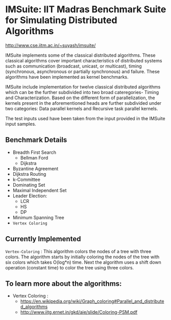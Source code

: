 # IMSuite: IIT Madras Benchmark Suite for Simulating Distributed Algorithms

http://www.cse.iitm.ac.in/~suyash/imsuite/

IMSuite implements some of the classical distributed algorithms. These classical
algorithms cover important characteristics of distributed systems such as communication
(broadcast, unicast, or multicast), timing (synchronous, asynchronous or partially
synchronous) and failure. These algorithms have been implemented as kernel benchmarks.

IMSuite include implementation for twelve classical distributed algorithms which can be
the further subdivided into two broad cateregories- Timing and Characterization.
Based on the different form of parallelization, the kernels present in the
aforementioned heads are further subdivided under two categories: Data parallel kernels
and Recursive task parallel kernels.

The test inputs used have been taken from the input provided in the IMSuite input samples.

## Benchmark Details
- Breadth First Search
    * Bellman Ford
    * Dijkstra
- Byzantine Agreement
- Dijkstra Routing
- k-Committee
- Dominating Set
- Maximal Independent Set
- Leader Election:
    * LCR
    * HS
    * DP
- Minimum Spanning Tree
- ```Vertex Coloring```

## Currently Implemented

```Vertex-Coloring``` : This algorithm colors the nodes of a tree with three colors. The algorithm starts by
initially coloring the nodes of the tree with six colors which takes O(log*n) time.
Next the algorithm uses a shift down operation (constant time) to color the tree
using three colors.


## To learn more about the algorithms:
- Vertex Coloring :
    * https://en.wikipedia.org/wiki/Graph_coloring#Parallel_and_distributed_algorithms
    * http://www.iitg.ernet.in/gkd/aie/slide/Coloring-PSM.pdf
